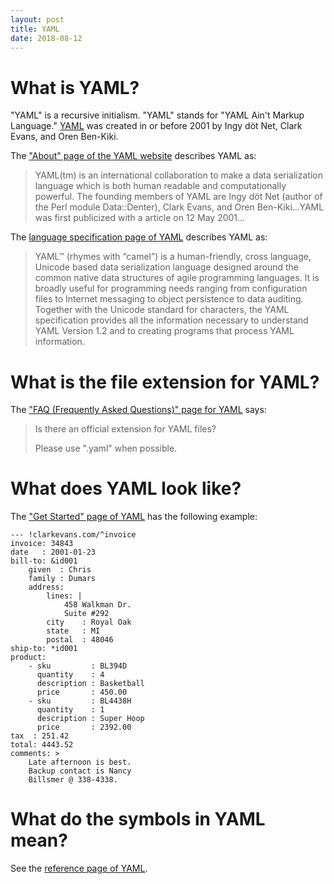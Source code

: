```yaml
---
layout: post
title: YAML
date: 2018-08-12
---
```


# What is YAML?

"YAML" is a recursive initialism. "YAML" stands for "YAML Ain't Markup Language." [YAML](http://yaml.org/) was created in or before 2001 by Ingy döt Net, Clark Evans, and Oren Ben-Kiki.

The ["About" page of the YAML website](http://yaml.org/about.html) describes YAML as:

> YAML(tm) is an international collaboration to make a data serialization language which is both human readable and computationally powerful. The founding members of YAML are Ingy döt Net (author of the Perl module Data::Denter), Clark Evans, and Oren Ben-Kiki...YAML was first publicized with a <?xmlhack?> article on 12 May 2001...

The [language specification page of YAML](http://yaml.org/spec/) describes YAML as:

> YAML™ (rhymes with “camel”) is a human-friendly, cross language, Unicode based data serialization language designed around the common native data structures of agile programming languages. It is broadly useful for programming needs ranging from configuration files to Internet messaging to object persistence to data auditing. Together with the Unicode standard for characters, the YAML specification provides all the information necessary to understand YAML Version 1.2 and to creating programs that process YAML information. 

# What is the file extension for YAML?

The ["FAQ (Frequently Asked Questions)" page for YAML](http://yaml.org/faq.html) says:

> Is there an official extension for YAML files?
>
> Please use ".yaml" when possible.

# What does YAML look like?

The ["Get Started" page of YAML](http://yaml.org/start.html) has the following example:

```
--- !clarkevans.com/^invoice
invoice: 34843
date   : 2001-01-23
bill-to: &id001
    given  : Chris
    family : Dumars
    address:
        lines: |
            458 Walkman Dr.
            Suite #292
        city    : Royal Oak
        state   : MI
        postal  : 48046
ship-to: *id001
product:
    - sku         : BL394D
      quantity    : 4
      description : Basketball
      price       : 450.00
    - sku         : BL4438H
      quantity    : 1
      description : Super Hoop
      price       : 2392.00
tax  : 251.42
total: 4443.52
comments: >
    Late afternoon is best.
    Backup contact is Nancy
    Billsmer @ 338-4338.
```

# What do the symbols in YAML mean?

See the [reference page of YAML](http://yaml.org/refcard.html).
